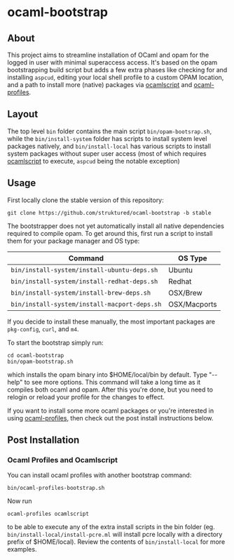 # ocaml-bootstrap
## About
This project aims to streamline installation of OCaml and opam for the logged in user with minimal superaccess
access. It's based on the opam bootstrapping build script but adds a few extra phases like checking for 
and installing ```aspcud```, editing your local shell profile to a custom OPAM location, and a path to install 
more (native) packages via [ocamlscript](https://github.com/struktured/ocamlscript) 
and [ocaml-profiles](https://github.com/struktured/ocaml-profiles). 

## Layout

The top level ```bin``` folder contains the main script ```bin/opam-bootsrap.sh```, while the ```bin/install-system``` 
folder has scripts to install system level packages natively, and
```bin/install-local``` has various scripts to install system packages without super user access
(most of which requires [ocamlscript](https://github.com/struktured/ocamlscript) to execute, 
```aspcud``` being the notable exception)

## Usage

First locally clone the stable version of this repository:

```
git clone https://github.com/struktured/ocaml-bootstrap -b stable
```

The bootstrapper does not yet automatically install all native dependencies
required to compile opam. To get around this, first run a script to install
them for your package manager and OS type:


Command                                   | OS Type
------------------------------------------|----------
```bin/install-system/install-ubuntu-deps.sh```  | Ubuntu                              
```bin/install-system/install-redhat-deps.sh```  | Redhat      
```bin/install-system/install-brew-deps.sh```    | OSX/Brew                           
```bin/install-system/install-macport-deps.sh``` | OSX/Macports


If you decide to install these manually, the most important packages are ```pkg-config```, ```curl```, and ```m4```.

To start the bootstrap simply run:

```
cd ocaml-bootstrap
bin/opam-bootstrap.sh 
```

which installs the opam binary into $HOME/local/bin by default. Type "--help" to see more options. This command
will take a long time as it compiles both ocaml and opam. After this you're done, but you need to relogin or
reload your profile for the changes to effect.

If you want to install some more ocaml packages or you're interested in using
[ocaml-profiles](https://github.com/struktured/ocaml-profiles), then check out the post install instructions below.

## Post Installation

### Ocaml Profiles and Ocamlscript

You can install ocaml profiles with another bootstrap command:

```
bin/ocaml-profiles-bootstrap.sh 
```

Now run

```
ocaml-profiles ocamlscript 
```

to be able to execute any of the extra install scripts in the bin folder (eg. ```bin/install-local/install-pcre.ml``` 
will install pcre locally with a directory prefix of $HOME/local). Review the contents of ```bin/install-local```
for more examples.

